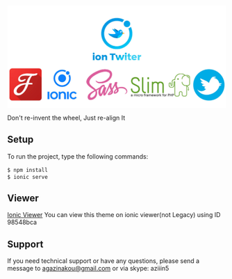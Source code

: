 <img src="cover.jpg" align="center" width="800"/>

Don't re-invent the wheel, Just re-align It

## Setup

To run the project, type the following commands:

``` 
$ npm install 
$ ionic serve 
```

## Viewer

[Ionic Viewer](https://ionicframework.com/docs/pro/view/)
You can view this theme on ionic viewer(not Legacy) using ID 98548bca

## Support
If you need technical support or have any questions, please send a message to agazinakou@gmail.com or via skype: aziiin5
